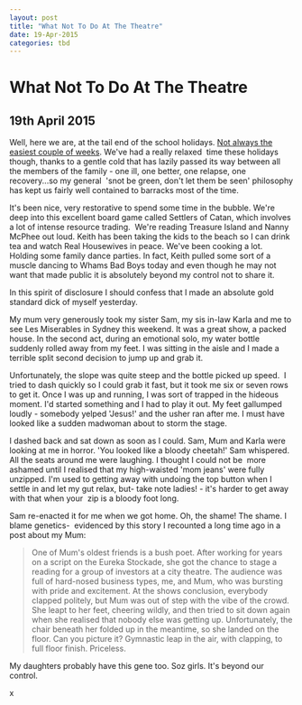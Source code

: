 ```yaml
---
layout: post
title: "What Not To Do At The Theatre"
date: 19-Apr-2015
categories: tbd
---
```


# What Not To Do At The Theatre

## 19th April 2015

Well,   here we are,   at the tail end of the school holidays. <a href="http://mogantosh.com/on-school-holidays-or-mayday-mayday-the-monkeys-have-destroyed-the-lab/">Not always the easiest couple of weeks</a>. We've had a really relaxed  time these holidays though,   thanks to a gentle cold that has lazily passed its way between all the members of the family - one ill, one better, one relapse, one recovery...so my general  'snot be green, don't let them be seen' philosophy has kept us fairly well contained to barracks most of the time.

It's been nice, very restorative to spend some time in the bubble. We're deep into this excellent board game called Settlers of Catan, which involves a lot of intense resource trading.  We're reading Treasure Island and Nanny McPhee out loud. Keith has been taking the kids to the beach so I can drink tea and watch Real Housewives in peace. We've been cooking a lot. Holding some family dance parties. In fact, Keith pulled some sort of a muscle dancing to Whams Bad Boys today and even though he may not want that made public it is absolutely beyond my control not to share it.

In this spirit of disclosure I should confess that I made an absolute gold standard dick of myself yesterday.

My mum very generously took my sister Sam, my sis in-law Karla and me to see Les Miserables in Sydney this weekend. It was a great show, a packed house. In the second act, during an emotional solo, my water bottle suddenly rolled away from my feet. I was sitting in the aisle and I made a terrible split second decision to jump up and grab it.

Unfortunately, the slope was quite steep and the bottle picked up speed.  I tried to dash quickly so I could grab it fast, but it took me six or seven rows to get it. Once I was up and running, I was sort of trapped in the hideous moment. I'd started something and I had to play it out. My feet gallumped loudly - somebody yelped 'Jesus!' and the usher ran after me. I must have looked like a sudden madwoman about to storm the stage.

I dashed back and sat down as soon as I could. Sam, Mum and Karla were looking at me in horror. 'You looked like a bloody cheetah!' Sam whispered. All the seats around me were laughing. I thought I could not be  more ashamed until I realised that my high-waisted 'mom jeans' were fully unzipped. I'm used to getting away with undoing the top button when I settle in and let my gut relax, but- take note ladies! - it's harder to get away with that when your  zip is a bloody foot long.

Sam re-enacted it for me when we got home. Oh, the shame! The shame. I blame genetics-  evidenced by this story I recounted a long time ago in a post about my Mum:

<blockquote>One of Mum's oldest friends is a bush poet. After working for years on a script on the Eureka Stockade, she got the chance to stage a reading for a group of investors at a city theatre. The audience was full of hard-nosed business types, me, and Mum, who was bursting with pride and excitement. At the shows conclusion, everybody clapped politely, but Mum was out of step with the vibe of the crowd. She leapt to her feet, cheering wildly, and then tried to sit down again when she realised that nobody else was getting up. Unfortunately, the chair beneath her folded up in the meantime, so she landed on the floor. Can you picture it? Gymnastic leap in the air, with clapping, to full floor finish. Priceless.</blockquote>

My daughters probably have this gene too. Soz girls. It's beyond our control.

x
